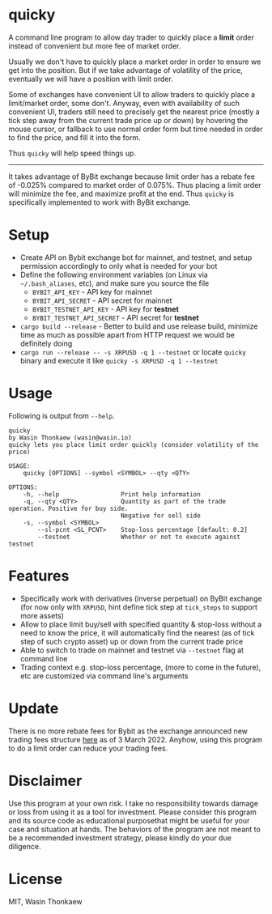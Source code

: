 # quicky

A command line program to allow day trader to quickly place a **limit** order instead of convenient but more fee of market order.

Usually we don't have to quickly place a market order in order to ensure we get into the position. But if we take advantage of volatility of the price, eventually we will have a position with limit order.

Some of exchanges have convenient UI to allow traders to quickly place a limit/market order, some don't. Anyway, even with availability of such convenient UI, traders still need to precisely get the nearest price (mostly a tick step away from the current trade price up or down) by hovering the mouse cursor, or fallback to use normal order form but time needed in order to find the price, and fill it into the form.

Thus `quicky` will help speed things up.

---

It takes advantage of ByBit exchange because limit order has a rebate fee of -0.025% compared to market order of 0.075%. Thus placing a limit order will minimize the fee, and maximize profit at the end. Thus `quicky` is specifically implemented to work with ByBit exchange.

# Setup

* Create API on Bybit exchange bot for mainnet, and testnet, and setup permission accordingly to only what is needed for your bot
* Define the following environment variables (on Linux via `~/.bash_aliases`, etc), and make sure you source the file
    * `BYBIT_API_KEY` - API key for mainnet
    * `BYBIT_API_SECRET` - API secret for mainnet
    * `BYBIT_TESTNET_API_KEY` - API key for **testnet**
    * `BYBIT_TESTNET_API_SECRET` - API secret for **testnet**
* `cargo build --release` - Better to build and use release build, minimize time as much as possible apart from HTTP request we would be definitely doing
* `cargo run --release -- -s XRPUSD -q 1 --testnet` or locate `quicky` binary and execute it like `quicky -s XRPUSD -q 1 --testnet`

# Usage

Following is output from `--help`.

```
quicky 
by Wasin Thonkaew (wasin@wasin.io)
quicky lets you place limit order quickly (consider volatility of the price)

USAGE:
    quicky [OPTIONS] --symbol <SYMBOL> --qty <QTY>

OPTIONS:
    -h, --help                 Print help information
    -q, --qty <QTY>            Quantity as part of the trade operation. Positive for buy side.
                               Negative for sell side
    -s, --symbol <SYMBOL>      
        --sl-pcnt <SL_PCNT>    Stop-loss percentage [default: 0.2]
        --testnet              Whether or not to execute against testnet
```

# Features

* Specifically work with derivatives (inverse perpetual) on ByBit exchange (for now only with `XRPUSD`, hint define tick step at `tick_steps` to support more assets)
* Allow to place limit buy/sell with specified quantity & stop-loss without a need to know the price, it will automatically find the nearest (as of tick step of such crypto asset) up or down from the current trade price
* Able to switch to trade on mainnet and testnet via `--testnet` flag at command line
* Trading context e.g. stop-loss percentage, (more to come in the future), etc are customized via command line's arguments

# Update

There is no more rebate fees for Bybit as the exchange announced new trading fees
structure [here](https://help.bybit.com/hc/en-us/articles/4534682907545-Bybit-New-Trading-Fees-Structure)
as of 3 March 2022. Anyhow, using this program to do a limit order can reduce your
trading fees.

# Disclaimer

Use this program at your own risk. I take no responsibility towards damage or loss from using it
as a tool for investment. Please consider this program and its source code as educational purposethat might be useful for your case and situation at hands. The behaviors of the program are not meant to be a recommended investment strategy, please kindly do your due diligence.

# License
MIT, Wasin Thonkaew
